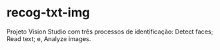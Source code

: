# recog-txt-img
Projeto Vision Studio com três processos de identificação: Detect faces; Read text; e, Analyze images. 

